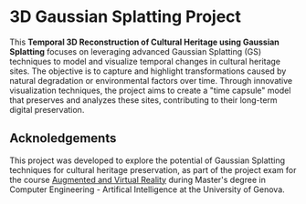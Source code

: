 # 3D Gaussian Splatting Project
This **Temporal 3D Reconstruction of Cultural Heritage using Gaussian Splatting** focuses on leveraging advanced Gaussian Splatting (GS) techniques to model and visualize temporal changes in cultural heritage sites. The objective is to capture and highlight transformations caused by natural degradation or environmental factors over time. Through innovative visualization techniques, the project aims to create a "time capsule" model that preserves and analyzes these sites, contributing to their long-term digital preservation.


## Acknoledgements

This project was developed to explore the potential of Gaussian Splatting techniques for cultural heritage preservation, as part of the project exam for the course [Augmented and Virtual Reality](https://corsi.unige.it/off.f/2023/ins/66562) during Master's degree in Computer Engineering - Artifical Intelligence at the University of Genova.
